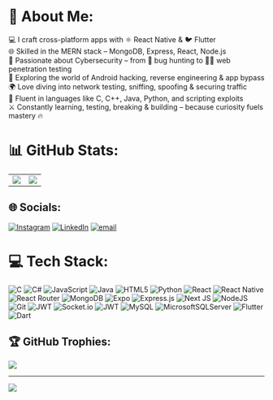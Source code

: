 # 💫 About Me:
💻 I craft cross-platform apps with ⚛️ React Native & 🐦 Flutter  
🌐 Skilled in the MERN stack – MongoDB, Express, React, Node.js  
🔐 Passionate about Cybersecurity – from 🐞 bug hunting to 🕵️‍♂️ web penetration testing  
📱 Exploring the world of Android hacking, reverse engineering & app bypass  
🌍 Love diving into network testing, sniffing, spoofing & securing traffic  
🧠 Fluent in languages like C, C++, Java, Python, and scripting exploits  
⚔️ Constantly learning, testing, breaking & building – because curiosity fuels mastery 🔥

# 📊 GitHub Stats:
<table align="center">
  <tr>
    <td>
      <img src="https://github-readme-stats.vercel.app/api?username=SamMegh&theme=dark&hide_border=false&include_all_commits=false&count_private=false" />
    </td>
    <td>
      <img src="https://github-readme-stats.vercel.app/api/top-langs/?username=SamMegh&theme=dark&hide_border=false&include_all_commits=false&count_private=false&layout=compact" />
    </td>
  </tr>
</table>





## 🌐 Socials:
[![Instagram](https://img.shields.io/badge/Instagram-%23E4405F.svg?logo=Instagram&logoColor=white)](https://instagram.com/ankit.megh0305) [![LinkedIn](https://img.shields.io/badge/LinkedIn-%230077B5.svg?logo=linkedin&logoColor=white)](https://linkedin.com/in/ankit-megh-951025274) [![email](https://img.shields.io/badge/Email-D14836?logo=gmail&logoColor=white)](mailto:0305ankitmeghwal@gmail.com) 
# 💻 Tech Stack:
![C](https://img.shields.io/badge/c-%2300599C.svg?style=for-the-badge&logo=c&logoColor=white) ![C#](https://img.shields.io/badge/c%23-%23239120.svg?style=for-the-badge&logo=csharp&logoColor=white) ![JavaScript](https://img.shields.io/badge/javascript-%23323330.svg?style=for-the-badge&logo=javascript&logoColor=%23F7DF1E) ![Java](https://img.shields.io/badge/java-%23ED8B00.svg?style=for-the-badge&logo=openjdk&logoColor=white) ![HTML5](https://img.shields.io/badge/html5-%23E34F26.svg?style=for-the-badge&logo=html5&logoColor=white) ![Python](https://img.shields.io/badge/python-3670A0?style=for-the-badge&logo=python&logoColor=ffdd54) ![React](https://img.shields.io/badge/react-%2320232a.svg?style=for-the-badge&logo=react&logoColor=%2361DAFB) ![React Native](https://img.shields.io/badge/react_native-%2320232a.svg?style=for-the-badge&logo=react&logoColor=%2361DAFB) ![React Router](https://img.shields.io/badge/React_Router-CA4245?style=for-the-badge&logo=react-router&logoColor=white) ![MongoDB](https://img.shields.io/badge/MongoDB-%234ea94b.svg?style=for-the-badge&logo=mongodb&logoColor=white) ![Expo](https://img.shields.io/badge/expo-1C1E24?style=for-the-badge&logo=expo&logoColor=#D04A37) ![Express.js](https://img.shields.io/badge/express.js-%23404d59.svg?style=for-the-badge&logo=express&logoColor=%2361DAFB) ![Next JS](https://img.shields.io/badge/Next-black?style=for-the-badge&logo=next.js&logoColor=white) ![NodeJS](https://img.shields.io/badge/node.js-6DA55F?style=for-the-badge&logo=node.js&logoColor=white) ![Git](https://img.shields.io/badge/git-%23F05033.svg?style=for-the-badge&logo=git&logoColor=white) ![JWT](https://img.shields.io/badge/JWT-black?style=for-the-badge&logo=JSON%20web%20tokens) ![Socket.io](https://img.shields.io/badge/Socket.io-black?style=for-the-badge&logo=socket.io&badgeColor=010101) ![JWT](https://img.shields.io/badge/JWT-black?style=for-the-badge&logo=JSON%20web%20tokens) ![MySQL](https://img.shields.io/badge/mysql-4479A1.svg?style=for-the-badge&logo=mysql&logoColor=white) ![MicrosoftSQLServer](https://img.shields.io/badge/Microsoft%20SQL%20Server-CC2927?style=for-the-badge&logo=microsoft%20sql%20server&logoColor=white) ![Flutter](https://img.shields.io/badge/Flutter-%2302569B.svg?style=for-the-badge&logo=Flutter&logoColor=white) ![Dart](https://img.shields.io/badge/dart-%230175C2.svg?style=for-the-badge&logo=dart&logoColor=white)


## 🏆 GitHub Trophies:
![](https://github-profile-trophy.vercel.app/?username=SamMegh&theme=radical&no-frame=false&no-bg=false&margin-w=4)

---
[![](https://visitcount.itsvg.in/api?id=SamMegh&icon=0&color=0)](https://visitcount.itsvg.in)

<!-- Proudly created with GPRM ( https://gprm.itsvg.in ) -->
